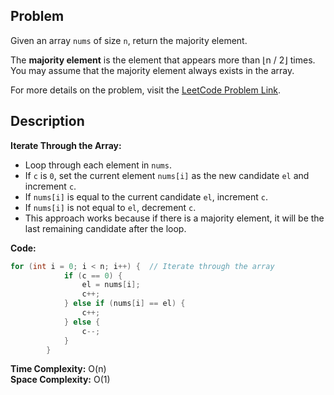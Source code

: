 ## Problem

Given an array `nums` of size `n`, return the majority element.

The **majority element** is the element that appears more than ⌊n / 2⌋ times. You may assume that the majority element always exists in the array.

For more details on the problem, visit the [LeetCode Problem Link](https://leetcode.com/problems/majority-element/).

## Description

**Iterate Through the Array:**
   - Loop through each element in `nums`.
   - If `c` is `0`, set the current element `nums[i]` as the new candidate `el` and increment `c`.
   - If `nums[i]` is equal to the current candidate `el`, increment `c`.
   - If `nums[i]` is not equal to `el`, decrement `c`.
   - This approach works because if there is a majority element, it will be the last remaining candidate after the loop.

**Code:**

   ```cpp
   for (int i = 0; i < n; i++) {  // Iterate through the array
               if (c == 0) {  
                   el = nums[i];
                   c++;
               } else if (nums[i] == el) { 
                   c++;
               } else {  
                   c--;
               }
           }
 ```

**Time Complexity:** O(n)  
**Space Complexity:** O(1) 
